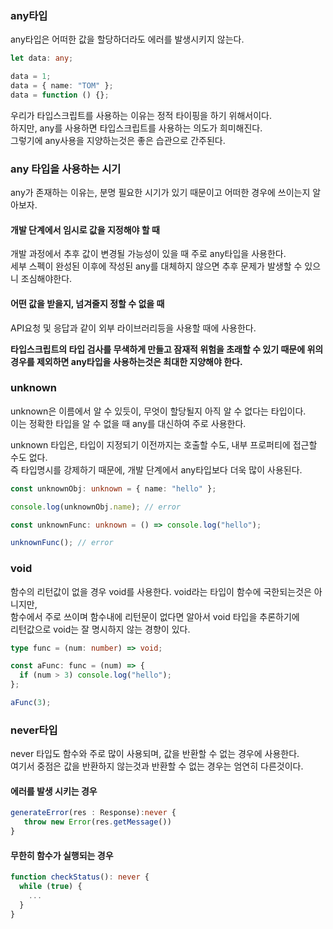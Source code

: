 ### any타입

any타입은 어떠한 값을 할당하더라도 에러를 발생시키지 않는다.

```ts
let data: any;

data = 1;
data = { name: "TOM" };
data = function () {};
```

우리가 타입스크립트를 사용하는 이유는 정적 타이핑을 하기 위해서이다.  
하지만, any를 사용하면 타입스크립트를 사용하는 의도가 희미해진다.  
그렇기에 any사용을 지양하는것은 좋은 습관으로 간주된다.

### any 타입을 사용하는 시기

any가 존재하는 이유는, 분명 필요한 시기가 있기 때문이고 어떠한 경우에 쓰이는지 알아보자.

#### 개발 단계에서 임시로 값을 지정해야 할 때

개발 과정에서 추후 값이 변경될 가능성이 있을 때 주로 any타입을 사용한다.  
세부 스펙이 완성된 이후에 작성된 any를 대체하지 않으면 추후 문제가 발생할 수 있으니 조심해야한다.

#### 어떤 값을 받을지, 넘겨줄지 정할 수 없을 때

API요청 및 응답과 같이 외부 라이브러리등을 사용할 때에 사용한다.

**타입스크립트의 타입 검사를 무색하게 만들고 잠재적 위험을 초래할 수 있기 때문에
위의 경우를 제외하면 any타입을 사용하는것은 최대한 지양해야 한다.**

### unknown

unknown은 이름에서 알 수 있듯이, 무엇이 할당될지 아직 알 수 없다는 타입이다.  
이는 정확한 타입을 알 수 없을 때 any를 대신하여 주로 사용한다.

unknown 타입은, 타입이 지정되기 이전까지는 호출할 수도, 내부 프로퍼티에 접근할 수도 없다.  
즉 타입명시를 강제하기 때문에, 개발 단계에서 any타입보다 더욱 많이 사용된다.

```ts
const unknownObj: unknown = { name: "hello" };

console.log(unknownObj.name); // error

const unknownFunc: unknown = () => console.log("hello");

unknownFunc(); // error
```

### void

함수의 리턴값이 없을 경우 void를 사용한다. void라는 타입이 함수에 국한되는것은 아니지만,  
함수에서 주로 쓰이며 함수내에 리턴문이 없다면 알아서 void 타입을 추론하기에  
리턴값으로 void는 잘 명시하지 않는 경향이 있다.

```ts
type func = (num: number) => void;

const aFunc: func = (num) => {
  if (num > 3) console.log("hello");
};

aFunc(3);
```

### never타입

never 타입도 함수와 주로 많이 사용되며, 값을 반환할 수 없는 경우에 사용한다.  
여기서 중점은 값을 반환하지 않는것과 반환할 수 없는 경우는 엄연히 다른것이다.

#### 에러를 발생 시키는 경우

```ts
generateError(res : Response):never {
   throw new Error(res.getMessage())
}
```

#### 무한히 함수가 실행되는 경우

```ts
function checkStatus(): never {
  while (true) {
    ...
  }
}
```
